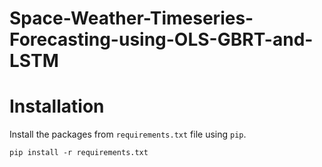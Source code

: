 # Space-Weather-Timeseries-Forecasting-using-OLS-GBRT-and-LSTM
# Installation
Install the packages from `requirements.txt` file using `pip`. 
```
pip install -r requirements.txt
```
